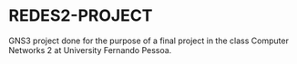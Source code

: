 # REDES2-PROJECT
GNS3 project done for the purpose of a final project in the class Computer Networks 2 at University Fernando Pessoa.
